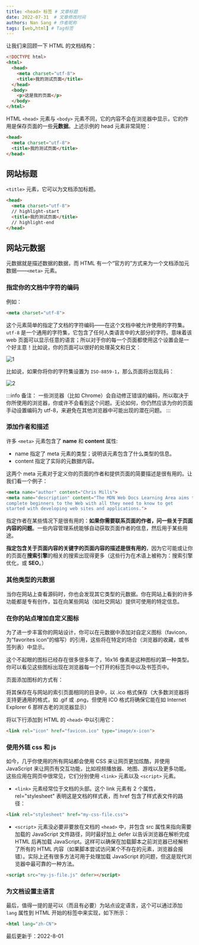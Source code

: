 ```yaml
---
title: <head> 标签 # 文章标题
date: 2022-07-31  # 文章修改时间
authors: Nan Sang # 作者昵称
tags: [web,html] # Tag标签
---
```

让我们来回顾一下 HTML 的文档结构：  

```html
<!DOCTYPE html>
<html>
  <head>
    <meta charset="utf-8">
    <title>我的测试页面</title>
  </head>
  <body>
    <p>这是我的页面</p>
  </body>
</html>
```

HTML `<head>` 元素与 `<body>` 元素不同，它的内容不会在浏览器中显示，它的作用是保存页面的一些**元数据**。上述示例的 head 元素非常简短：  

```html
<head>
  <meta charset="utf-8">
  <title>我的测试页面</title>
</head>
```

## 网站标题

`<title>` 元素，它可以为文档添加标题。

```html
<head>
  <meta charset="utf-8">
  // highlight-start
  <title>我的测试页面</title>
  // highlight-end
</head>
```

## 网站元数据

元数据就是描述数据的数据，而 HTML 有一个“官方的”方式来为一个文档添加元数据——`<meta>` 元素。

### 指定你的文档中字符的编码

例如：  

```html
<meta charset="utf-8">
```

这个元素简单的指定了文档的字符编码——在这个文档中被允许使用的字符集。`utf-8` 是一个通用的字符集，它包含了任何人类语言中的大部分的字符。意味着该 web 页面可以显示任意的语言；所以对于你的每一个页面都使用这个设置会是一个好主意！比如说，你的页面可以很好的处理英文和日文：  

![1](https://jetzihan-img.oss-cn-beijing.aliyuncs.com/blog/20220801143659.png)  

比如说，如果你将你的字符集设置为 `ISO-8859-1`，那么页面将出现乱码：  

![2](https://jetzihan-img.oss-cn-beijing.aliyuncs.com/blog/20220801143729.png)  

:::info
备注： 一些浏览器（比如 Chrome）会自动修正错误的编码，所以取决于你所使用的浏览器，你或许不会看到这个问题。无论如何，你仍然应该为你的页面手动设置编码为 utf-8，来避免在其他浏览器中可能出现的潜在问题。
:::

### 添加作者和描述

许多 `<meta>` 元素包含了 **name** 和 **content** 属性:  

- name 指定了 meta 元素的类型；说明该元素包含了什么类型的信息。  
- content 指定了实际的元数据内容。  

这两个 meta 元素对于定义你的页面的作者和提供页面的简要描述是很有用的。让我们看一个例子：

```html
<meta name="author" content="Chris Mills">
<meta name="description" content="The MDN Web Docs Learning Area aims to provide
complete beginners to the Web with all they need to know to get
started with developing web sites and applications.">
```

指定作者在某些情况下是很有用的：**如果你需要联系页面的作者，问一些关于页面内容的问题**。一些内容管理系统能够自动获取页面作者的信息，然后用于某些用途。  

**指定包含关于页面内容的关键字的页面内容的描述是很有用的**，因为它可能或让你的页面在**搜索引擎**的相关的搜索出现得更多（这些行为在术语上被称为：搜索引擎优化，或 **SEO**。）  

### 其他类型的元数据

当你在网站上查看源码时，你也会发现其它类型的元数据。你在网站上看到的许多功能都是专有创作，旨在向某些网站（如社交网站）提供可使用的特定信息。  

### 在你的站点增加自定义图标

为了进一步丰富你的网站设计，你可以在元数据中添加对自定义图标（favicon，为“favorites icon”的缩写）的引用，这些将在特定的场合（浏览器的收藏，或书签列表）中显示。

这个不起眼的图标已经存在很多很多年了，16x16 像素是这种图标的第一种类型。你可以看见这些图标出现在浏览器每一个打开的标签页中以及书签页中。

页面添加图标的方式有：

将其保存在与网站的索引页面相同的目录中，以 .ico 格式保存（大多数浏览器将支持更通用的格式，如 .gif 或 .png，但使用 ICO 格式将确保它能在如 Internet Explorer 6 那样古老的浏览器显示）  

将以下行添加到 HTML 的 `<head>` 中以引用它：  

```html
<link rel="icon" href="favicon.ico" type="image/x-icon">
```

### 使用外链 css 和 js

如今，几乎你使用的所有网站都会使用 CSS 来让网页更加炫酷，并使用 JavaScript 来让网页有交互功能，比如视频播放器、地图、游戏以及更多功能。这些应用在网页中很常见，它们分别使用 `<link>` 元素以及 `<script>` 元素。  

- `<link>` 元素经常位于文档的头部。这个 link 元素有 2 个属性，rel="stylesheet" 表明这是文档的样式表，而 href 包含了样式表文件的路径：  

```html
<link rel="stylesheet" href="my-css-file.css">
```

- `<script>` 元素没必要非要放在文档的 `<head>` 中，并包含 src 属性来指向需要加载的 JavaScript 文件路径，同时最好加上 defer 以告诉浏览器在解析完成 HTML 后再加载 JavaScript。这样可以确保在加载脚本之前浏览器已经解析了所有的 HTML 内容（如果脚本尝试访问某个不存在的元素，浏览器会报错）。实际上还有很多方法可用于处理加载 JavaScript 的问题，但这是现代浏览器中最可靠的一种方法。

```html
<script src="my-js-file.js" defer></script>
```

### 为文档设置主语言

最后，值得一提的是可以（而且有必要）为站点设定语言，这个可以通过添加 `lang` 属性到 HTML 开始的标签中来实现，如下所示：  

```html
<html lang="zh-CN">
```

<div class="time">
   最后更新于：2022-8-01
</div>
